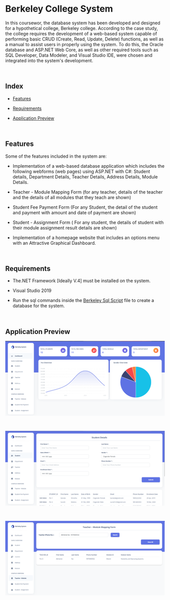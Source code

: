 
# Berkeley College System

  
In this coursewor, the database system has been developed and designed for a hypothetical college, Berkeley college. According to the case study, the college requires the development of a web-based system capable of performing basic CRUD (Create, Read, Update, Delete) functions, as well as a manual to assist users in properly using the system. To do this, the Oracle database and ASP.NET Web Core, as well as other required tools such as SQL Developer, Data Modeler, and Visual Studio IDE, were chosen and integrated into the system's development.

  
<br> 

## Index


- [Features](#features)

- [Requirements](#requirements)

- [Application Preview](#ApplicationPreview)

  
  <br>

<a  name="features"></a>

## Features

Some of the features included in the system are:


- Implementation of a web-based database application which includes the following webforms (web pages) using ASP.NET with C#: Student details, Department Details, Teacher Details, Address Details, Module Details. 

- Teacher - Module Mapping Form (for any teacher, details of the teacher and the details of all modules that they teach are shown)

- Student Fee Payment Form (For any Student, the detail of the student and payment with amount and date of payment are shown)

- Student - Assignment Form ( For any student, the details of student with their module assignment result details are shown)

- Implementation of a homepage website that includes an options menu with
an Attractive Graphical Dashboard.

  
<br>
  

<a  name="requirements"></a>

## Requirements

  

- The.NET Framework [Ideally V.4] must be installed on the system.

- Visual Studio 2019

- Run the sql commands inside the [Berkeley Sql Script](https://github.com/karmasta13/Academics/blob/main/berkeley/Berkeley%20Sql%20Script.sql)  file to create a database for the system.

  
<br>



<a  name="ApplicationPreview"></a>

## Application Preview

  

<p  align="center">

<img  src="./berkeley/Content/img/firstScreen.png"/>

</p>

<br/>

  
  <p  align="center">

<img  src="./berkeley/Content/img/secondScreen.png"/>

</p>

<br/>

<p  align="center">

<img  src="./berkeley/Content/img/thirdScreen.png"/>

</p>

<br/>




